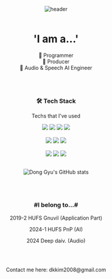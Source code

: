 <div align=center>

![header](https://capsule-render.vercel.app/api?type=wave&color=auto&height=200&section=header&text=Dream%20Chaser&fontSize=60)
</br>
</br>

# 'I am a...'

🔭 Programmer
</br>
🌱 Producer
</br>
👯 Audio & Speech AI Engineer

</br>
</br>

### 🛠 Tech Stack

Techs that I've used

<img src="https://img.shields.io/badge/Python-3776AB?style=flat&logo=python&logoColor=white">
<!-- <img src="https://img.shields.io/badge/Java-007396?style=flat&logo=java&logoColor=white"> -->
<img src="https://img.shields.io/badge/C++-00599C?style=flat&logo=c++&logoColor=white">
<img src="https://img.shields.io/badge/C-A8B9CC?style=flat&logo=c&logoColor=white">
<img src="https://img.shields.io/badge/Java-007396?style=flat&logo=OpenJDK&logoColor=white"/>
</br>
</br>
<img src="https://img.shields.io/badge/PyTorch-EE4C2C?style=flat-square&logo=PyTorch&logoColor=white"/> 
<img src="https://img.shields.io/badge/TensorFlow-FF6F00?style=flat-square&logo=TensorFlow&logoColor=white"/> 
<img src="https://img.shields.io/badge/GoogleColab-F9AB00?style=flat-square&logo=GoogleColab&logoColor=white"/> 
</br>
</br>
<img src="https://img.shields.io/badge/GitHub-181717?style=flat-square&logo=GitHub&logoColor=white"/> 
<img src="https://img.shields.io/badge/Notion-000000?style=flat-square&logo=Notion&logoColor=white"/> 
<img src="https://img.shields.io/badge/Slack-4A154B?style=flat-square&logo=Slack&logoColor=white"/> 

</br>
</br>

![Dong Gyu's GitHub stats](https://github-readme-stats.vercel.app/api?username=kimdonggyu2008&show_icons=true)


</br>
</br>
<h3 align="center"> #I belong to...# </h3>
<p align="center"> 2019-2 HUFS Gnuvil (Application Part)</p>
<p align="center"> 2024-1 HUFS PnP (AI)</p>
<p align="center"> 2024 Deep daiv. (Audio)</p>

</br>
</br>
<p align="center"> Contact me here: dkkim2008@gmail.com</p>


